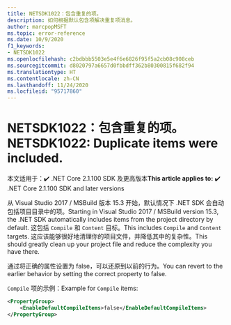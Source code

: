 ```yaml
---
title: NETSDK1022：包含重复的项。
description: 如何根据默认包含项解决重复项消息。
author: marcpopMSFT
ms.topic: error-reference
ms.date: 10/9/2020
f1_keywords:
- NETSDK1022
ms.openlocfilehash: c2bdbbb5503e5e4f6e6826f95f5a2cb08c908ceb
ms.sourcegitcommit: d8020797a6657d0fbbdff362b80300815f682f94
ms.translationtype: HT
ms.contentlocale: zh-CN
ms.lasthandoff: 11/24/2020
ms.locfileid: "95717860"
---
```

# <a name="netsdk1022-duplicate-items-were-included"></a><span data-ttu-id="4e6e9-103">NETSDK1022：包含重复的项。</span><span class="sxs-lookup"><span data-stu-id="4e6e9-103">NETSDK1022: Duplicate items were included.</span></span>

<span data-ttu-id="4e6e9-104">本文适用于：✔️ .NET Core 2.1.100 SDK 及更高版本</span><span class="sxs-lookup"><span data-stu-id="4e6e9-104">**This article applies to:** ✔️ .NET Core 2.1.100 SDK and later versions</span></span>

<span data-ttu-id="4e6e9-105">从 Visual Studio 2017 / MSBuild 版本 15.3 开始，默认情况下 .NET SDK 会自动包括项目目录中的项。</span><span class="sxs-lookup"><span data-stu-id="4e6e9-105">Starting in Visual Studio 2017 / MSBuild version 15.3, the .NET SDK automatically includes items from the project directory by default.</span></span>  <span data-ttu-id="4e6e9-106">这包括 `Compile` 和 `Content` 目标。</span><span class="sxs-lookup"><span data-stu-id="4e6e9-106">This includes `Compile` and `Content` targets.</span></span>  <span data-ttu-id="4e6e9-107">这应该能够很好地清理你的项目文件，并降低其中的复杂性。</span><span class="sxs-lookup"><span data-stu-id="4e6e9-107">This should greatly clean up your project file and reduce the complexity you have there.</span></span>

<span data-ttu-id="4e6e9-108">通过将正确的属性设置为 false，可以还原到以前的行为。</span><span class="sxs-lookup"><span data-stu-id="4e6e9-108">You can revert to the earlier behavior by setting the correct property to false.</span></span>

<span data-ttu-id="4e6e9-109">`Compile` 项的示例：</span><span class="sxs-lookup"><span data-stu-id="4e6e9-109">Example for `Compile` items:</span></span>

```xml
<PropertyGroup>
    <EnableDefaultCompileItems>false</EnableDefaultCompileItems>
</PropertyGroup>
```
